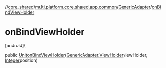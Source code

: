 //[core_shared](../../../index.md)/[multi.platform.core.shared.app.common](../index.md)/[GenericAdapter](index.md)/[onBindViewHolder](on-bind-view-holder.md)

# onBindViewHolder

[android]\

public [Unit](https://kotlinlang.org/api/latest/jvm/stdlib/kotlin/-unit/index.html)[onBindViewHolder](on-bind-view-holder.md)([GenericAdapter.ViewHolder](-view-holder/index.md)viewHolder, [Integer](https://docs.oracle.com/javase/8/docs/api/java/lang/Integer.html)position)
